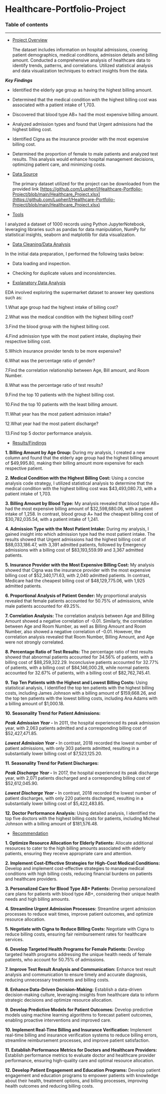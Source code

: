 # Healthcare-Portfolio-Project

### Table of contents

-----------------------


- [Project Overview](#Project_Overview)
  
  The dataset includes information on hospital admissions, covering patient demographics, medical 
 conditions, admission details and billing amount.
 Conducted a comprehensive analysis of healthcare data to identify trends, patterns, and correlations. Utilized statistical analysis and data visualization techniques to extract insights from the data.

***Key Findings***
- Identified the elderly age group as having the highest billing amount.
- Determined that the medical condition with the highest billing cost was associated with a patient intake of 1,703.
- Discovered that blood type AB+ had the most expensive billing amount.
- Analyzed admission types and found that Urgent admissions had the highest billing cost.
- Identified Cigna as the insurance provider with the most expensive billing cost.
- Determined the proportion of female to male patients and analyzed test results.
This 
analysis would enhance hospital management decisions, optimizing patient care, and minimizing 
costs.


- [Data Source](#Data_Source)

  The primary dataset utilized for the project can be downloaded from the provided link [https://github.com/Luphen1/Healthcare-Portfolio-Project/blob/main/Healthcare_Project.xlsx](https://github.com/Luphen1/Healthcare-Portfolio-Project/blob/main/Healthcare_Project.xlsx)
  
- [Tools](#Tools)
  
I analyzed a dataset of 1000 records using Python JupyterNotebook, leveraging libraries such as pandas for data manipulation, NumPy for statistical insights, seaborn and matplotlib for data visualization. 
  
- [Data Cleaning/Data Analysis](#Data_Cleaning/Data_Analysis)

In the initial data preparation, I performed the following tasks below:

- Data loading and inspection.

- Checking for duplicate values and inconsistencies.

  
- [Explanatory Data Analysis](#Explanatory_Data_Analysis)
  
EDA involved exploring the supermarket dataset to answer key questions such as:
  

1.What age group had the highest intake of billing cost?
  
2.What was the medical condition with the highest billing cost?

3.Find the blood group with the highest billing cost.

4.Find admission type with the most patient intake, displaying their respective billing cost.

5.Which insurance provider tends to be more expensive?

6.What was the percentage ratio of gender?


7.Find the correlation relationship between Age, Bill amount, and Room Number.
   
8.What was the percentage ratio of test results?

9.Find the top 10 patients with the highest billing cost.

10.Find the top 10 patients with the least billing amount.

11.What year has the most patient admission intake?

12.What year had the most patient discharge?

13.Find top 5 doctor performance analysis.
  
  
- [Results/Findings](#Results/Findings)

**1. Billing Amount by Age Group:**
During my analysis, I created a new column and found that the elderly age group had the highest billing amount of $49,995.80, making their billing amount more expensive for each respective patient.

**2. Medical Condition with the Highest Billing Cost:**
Using a concise analysis code strategy, I utilized statistical analysis to determine that the medical condition with the highest billing cost was $43,493,080.73, with a patient intake of 1,703.

**3. Billing Amount by Blood Type:**
My analysis revealed that blood type AB+ had the most expensive billing amount of $32,598,680.06, with a patient intake of 1,258. In contrast, blood group A+ had the cheapest billing cost of $30,782,035.54, with a patient intake of 1,241.

**4. Admission Type with the Most Patient Intake:**
During my analysis, I gained insight into which admission type had the most patient intake. The results showed that Urgent admissions had the highest billing cost of $88,033,186.47, with 3,391 admitted patients, followed by Emergency admissions with a billing cost of $83,193,559.99 and 3,367 admitted patients.

**5. Insurance Provider with the Most Expensive Billing Cost:**
My analysis showed that Cigna was the insurance provider with the most expensive billing cost of $52,340,171.63, with 2,040 admitted patients. In contrast, Medicare had the cheapest billing cost of $48,129,775.06, with 1,925 admitted patients.

**6. Proportional Analysis of Patient Gender:**
My proportional analysis revealed that female patients accounted for 50.75% of admissions, while male patients accounted for 49.25%.

**7. Correlation Analysis:**
The correlation analysis between Age and Billing Amount showed a negative correlation of -0.01. Similarly, the correlation between Age and Room Number, as well as Billing Amount and Room Number, also showed a negative correlation of -0.01. However, the correlation analysis revealed that Room Number, Billing Amount, and Age were not strongly correlated.

**8. Percentage Ratio of Test Results:**
The percentage ratio of test results showed that abnormal patients accounted for 34.56% of patients, with a billing cost of $88,259,322.29. Inconclusive patients accounted for 32.77% of patients, with a billing cost of $84,146,000.28, while normal patients accounted for 32.67% of patients, with a billing cost of $82,762,745.41.

**9. Top Ten Patients with the Highest and Lowest Billing Costs:**
Using statistical analysis, I identified the top ten patients with the highest billing costs, including James Johnson with a billing amount of $159,668.26, and the top ten patients with the lowest billing costs, including Ana Adams with a billing amount of $1,000.18.

**10. Seasonality Trend for Patient Admissions:**

***Peak Admission Year -***
In 2011, the hospital experienced its peak admission year, with 2,063 patients admitted and a corresponding billing cost of $52,427,471.85.

***Lowest Admission Year -***
In contrast, 2018 recorded the lowest number of patient admissions, with only 303 patients admitted, resulting in a substantially lower billing cost of $7,523,125.20.


**11. Seasonality Trend for Patient Discharges:**

***Peak Discharge Year -***
In 2017, the hospital experienced its peak discharge year, with 2,071 patients discharged and a corresponding billing cost of $52,612,045.90.

***Lowest Discharge Year -***
In contrast, 2018 recorded the lowest number of patient discharges, with only 220 patients discharged, resulting in a substantially lower billing cost of $5,422,483.85.



**12. Doctor Performance Analysis:**
Using detailed analysis, I identified the top five doctors with the highest billing costs for patients, including Micheal Johnson with a billing amount of $181,576.48.

  
- [Recommendation](#Recommendation)


**1. Optimize Resource Allocation for Elderly Patients:**
Allocate additional resources to cater to the high billing amounts associated with elderly patients, ensuring they receive appropriate care and attention.

**2. Implement Cost-Effective Strategies for High-Cost Medical Conditions:**
Develop and implement cost-effective strategies to manage medical conditions with high billing costs, reducing financial burdens on patients and healthcare providers.

**3. Personalized Care for Blood Type AB+ Patients:**
Develop personalized care plans for patients with blood type AB+, considering their unique health needs and high billing amounts.

**4. Streamline Urgent Admission Processes:**
Streamline urgent admission processes to reduce wait times, improve patient outcomes, and optimize resource allocation.

**5. Negotiate with Cigna to Reduce Billing Costs:**
Negotiate with Cigna to reduce billing costs, ensuring fair reimbursement rates for healthcare services.

**6. Develop Targeted Health Programs for Female Patients:**
Develop targeted health programs addressing the unique health needs of female patients, who account for 50.75% of admissions.

**7. Improve Test Result Analysis and Communication:**
Enhance test result analysis and communication to ensure timely and accurate diagnosis, reducing unnecessary treatments and billing costs.

**8. Enhance Data-Driven Decision-Making:**
Establish a data-driven decision-making culture, leveraging insights from healthcare data to inform strategic decisions and optimize resource allocation.

**9. Develop Predictive Models for Patient Outcomes:**
Develop predictive models using machine learning algorithms to forecast patient outcomes, enabling proactive interventions and improved care.

**10. Implement Real-Time Billing and Insurance Verification:**
Implement real-time billing and insurance verification systems to reduce billing errors, streamline reimbursement processes, and improve patient satisfaction.

**11. Establish Performance Metrics for Doctors and Healthcare Providers:**
Establish performance metrics to evaluate doctor and healthcare provider performance, ensuring high-quality care and optimal resource allocation.

**12. Develop Patient Engagement and Education Programs:**
Develop patient engagement and education programs to empower patients with knowledge about their health, treatment options, and billing processes, improving health outcomes and reducing billing costs.

